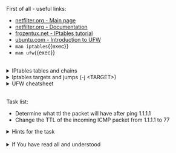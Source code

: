 First of all - useful links:

- [netfilter.org - Main page](https://www.netfilter.org/)
- [netfilter.org - Documentation](https://www.netfilter.org/documentation/index.html)
- [frozentux.net - IPtables tutorial](https://www.frozentux.net/iptables-tutorial/iptables-tutorial.html)
- [ubuntu.com - Introduction to UFW](https://help.ubuntu.com/community/UFW)
- `man iptables`{{exec}}
- `man ufw`{{exec}}
<br>
<details><summary>IPtables tables and chains</summary>
<pre>
  <strong>RAW</strong> - Used to set NOTRACK packet mark
    - <strong>PREROUTING</strong> - Handle packets before the connection tracking takes place.
    - <strong>OUTPUT</strong> - Is the same when localhost is the source of packer.
  <strong>FILTER</strong> - Used for packet filtering.
    - <strong>INPUT</strong>    –  Chain for packets coming to the local server.
    - <strong>OUTPUT</strong>   – Chain for packets generated locally and going out of the local server.
    - <strong>FORWARD</strong>  – Chain for or packets routed through the local server.
  <strong>NAT</strong> - Used for address translation.
    - <strong>PREROUTING</strong>   – Alters packets before routing.
    - <strong>POSTROUTING</strong>  – Alters packets after routing.
    - <strong>OUTPUT</strong>       – NAT for locally generated packets on the firewall
  <strong>MANGLE</strong> - Can be used for special-purpose processing of packets i.e. QoS, VPN, etc.
    - <strong>PREROUTING</strong>
    - <strong>OUTPUT</strong>
    - <strong>FORWARD</strong>
    - <strong>INPUT</strong>
    - <strong>POSTROUTING</strong>
</pre>
</details>
<details><summary>Iptables targets and jumps (-j &lt;TARGET&gt;)</summary>
<pre>  
  <strong>ACCEPT</strong>    - the rule is accepted and will not continue traversing the current chain or any other ones in the same table.
  <strong>CLASSIFY</strong>  - used to classify packets in such a way that can be used by a couple of different qdiscs (Queue Disciplines).
  <strong>CLUSTERIP</strong> - used to create simple clusters of nodes answering to the same IP and MAC address in a round robin fashion.
  <strong>CONNMARK</strong>  - used to set a mark on a whole connection, much the same way as the MARK target does.
  <strong>CONNSECMARK</strong> - sets a SELinux security context mark to or from a packet mark.
  <strong>DNAT</strong>      - used to do Destination Network Address Translation, which means that it is used to rewrite the Destination IP address of a packet.
  <strong>DROP</strong>      - drops packets dead and will not carry out any further processing.
  <strong>DSCP</strong>      - changes the DSCP(Differentiated Services Field) marks inside a packet.
  <strong>ECN</strong>       - ECN target can be used to reset the ECN bits from the IPv4 header, or to put it correctly, reset them to 0 at least.
  <strong>LOG</strong>       - logging detailed information about packets.
  <strong>MARK</strong>      - set Netfilter mark values that are associated with specific packets.
  <strong>MASQUERADE</strong> - used basically the same as the SNAT target, but it does not require any --to-source option.
  <strong>MIRROR</strong>    - is an experimental and demonstration target only, and you are warned against using it, since it may result in really bad loops hence, among other things, resulting in serious Denial of Service.
  <strong>NETMAP</strong>    - new implementation of the SNAT and DNAT targets where the host part of the IP address isn't changed.
  <strong>NFQUEUE</strong>   - used much the same way as the QUEUE target, and is basically an extension of it.
  <strong>NOTRACK</strong>   - used to turn off connection tracking for all packets matching this rule.
  <strong>QUEUE</strong>     - used to queue packets to User-land programs and applications.
  <strong>REDIRECT</strong>  - used to redirect packets and streams to the machine itself.
  <strong>REJECT</strong>    - works basically the same as the DROP target, but it also sends back an error message to the host sending the packet that was blocked.
  <strong>RETURN</strong>    - will cause the current packet to stop traveling through the chain where it hit the rule.
  <strong>SAME</strong>      - works almost in the same fashion as the SNAT target, but it still differs.
  <strong>SECMARK</strong>   - used to set a security context mark on a single packet, as defined by SELinux and security systems.
  <strong>SNAT</strong>      - used to do Source Network Address Translation, which means that this target will rewrite the Source IP address in the IP header of the packet.
  <strong>TCPMSS</strong>    - can be used to alter the MSS (Maximum Segment Size) value of TCP SYN packets that the firewall sees.
  <strong>TOS</strong>       - used to set the Type of Service field within the IP header.
  <strong>TTL</strong>       - used to modify the Time To Live field in the IP header.
  <strong>ULOG</strong>      - used to provide user-space logging of matching packets.
</pre>
</details>
<details><summary>UFW cheatsheet</summary>
<pre>
   <strong>enable</strong>        - enables the firewall
   <strong>disable</strong>       - disables the firewall
   <strong>default ARG</strong>   - set default policy
   <strong>logging LEVEL</strong> - set logging to LEVEL
   <strong>allow ARGS</strong>    - add allow rule
   <strong>deny ARGS</strong>     - add deny rule
   <strong>reject ARGS</strong>   - add reject rule
   <strong>limit ARGS</strong>    - add limit rule
   <strong>delete RULE|NUM</strong> - delete RULE
   <strong>insert NUM RULE</strong> - insert RULE at NUM
   <strong>prepend RULE</strong>  - prepend RULE
   <strong>route RULE</strong>    - add route RULE
   <strong>route delete RULE|NUM</strong> - delete route RULE
   <strong>route insert NUM RULE</strong> - insert route RULE at NUM
   <strong>reload</strong>        - reload firewall
   <strong>reset</strong>         - reset firewall
   <strong>status</strong>        - show firewall status
   <strong>status numbered</strong> - show firewall status as numbered list of RULES
   <strong>status verbose</strong>  - show verbose firewall status
   <strong>show ARG</strong>      - show firewall report
   <strong>version</strong>       - display version information<br>
  Application profile commands
    <strong>app list</strong>           - list application profiles
    <strong>app info PROFILE</strong>   - show information on PROFILE
    <strong>app update PROFILE</strong> - update PROFILE
    <strong>app default ARG</strong>    - set default application policy
</pre>
</details><br>

Task list:
- Determine what ttl the packet will have after ping 1.1.1.1
- Change the TTL of the incoming ICMP packet from 1.1.1.1 to 77

<details><summary>Hints for the task</summary>
<pre>
<strong>Task 1:</strong>
  $ ping 1.1.1.1
  PING 1.1.1.1 (1.1.1.1) 56(84) bytes of data.
  64 bytes from 1.1.1.1: icmp_seq=1 <strong>ttl=51</strong> time=1.48 ms
<br>
<strong>Task 2:</strong>
  $ sudo iptables -t mangle -A PREROUTING -p icmp -j TTL --ttl-set 77
  $ ping 1.1.1.1
  PING 1.1.1.1 (1.1.1.1) 56(84) bytes of data.
  64 bytes from 1.1.1.1: icmp_seq=1 <strong>ttl=77</strong> time=1.56 ms
</pre>
</details>
<br>
<details><summary>If You have read all and understood</summary>
<pre>
`touch IReadAllAndUndnderstood`{{exec}}
</pre>
